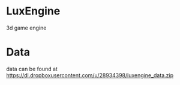 LuxEngine
=========

3d game engine

Data
=========
data can be found at https://dl.dropboxusercontent.com/u/28934398/luxengine_data.zip

